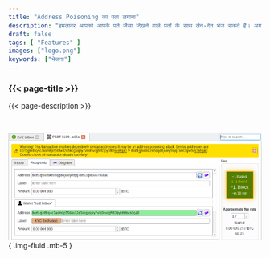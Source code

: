 ```yaml
---
title: "Address Poisoning का पता लगाना"
description: "हमलावर आपको आपके पते जैसा दिखने वाले पतों के साथ लेन-देन भेज सकते हैं। अगर ऐसा होता है तो Bitcoin Safe आपको चेतावनी देगा।"
draft: false
tags: [ "Features" ]
images: ["logo.png"]
keywords: ["भेजना"]
---
```


### {{< page-title >}} 
{{< page-description >}} 

<br>



![](logo.png)
{ .img-fluid .mb-5 }